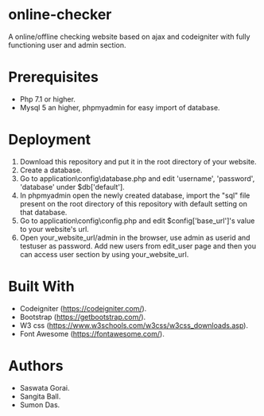 # online-checker

A online/offline checking website based on ajax and codeigniter with fully functioning user and admin section.

# Prerequisites

* Php 7.1 or higher.
* Mysql 5 an higher, phpmyadmin for easy import of database.


# Deployment

1. Download this repository and put it in the root directory of your website. 
2. Create a database.
3. Go to application\config\database.php and edit 'username', 'password', 'database' under $db['default'].
4. In phpmyadmin open the newly created database, import the "sql" file present on the root directory of this repository with default setting on that database.
5. Go to application\config\config.php and edit $config['base_url']'s value to your website's url.
6. Open your_website_url/admin in the browser, use admin as userid and testuser as password. Add new users from edit_user page and then you can access user section by using your_website_url. 

# Built With

* Codeigniter (https://codeigniter.com/).
* Bootstrap (https://getbootstrap.com/).
* W3 css (https://www.w3schools.com/w3css/w3css_downloads.asp).
* Font Awesome (https://fontawesome.com/).

# Authors

* Saswata Gorai.
* Sangita Ball.
* Sumon Das.

